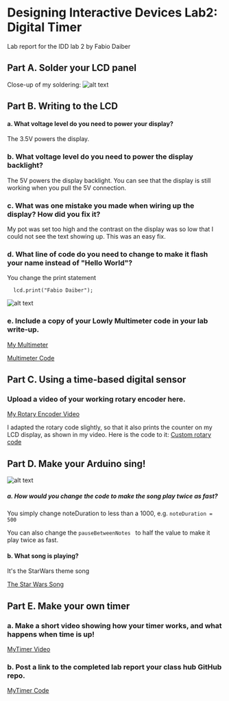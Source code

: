 # Designing Interactive Devices Lab2: Digital Timer

Lab report for the IDD lab 2 by Fabio Daiber

## Part A. Solder your LCD panel

Close-up of my soldering: 
![alt text](https://github.com/fpdaiber/IDD_Lab2/blob/master/IMG_2337.jpg)

## Part B. Writing to the LCD
#### a. What voltage level do you need to power your display?

The 3.5V powers the display.

### b. What voltage level do you need to power the display backlight?

The 5V powers the display backlight. You can see that the display is still working when you pull the 5V connection.

### c. What was one mistake you made when wiring up the display? How did you fix it?

My pot was set too high and the contrast on the display was so low that I could not see the text showing up. This was an easy fix.

### d. What line of code do you need to change to make it flash your name instead of "Hello World"?

You change the print statement
```
  lcd.print("Fabio Daiber");
````

![alt text](https://github.com/fpdaiber/IDD_Lab2/blob/master/IMG_2339.jpg)

### e. Include a copy of your Lowly Multimeter code in your lab write-up.

[My Multimeter](https://drive.google.com/open?id=1K9EHW3xyOUSyLR97CkWMqE7F06eF7VRU)

[Multimeter Code](https://github.com/fpdaiber/IDD_Lab2/blob/master/Multimeter.ino)


## Part C. Using a time-based digital sensor
### Upload a video of your working rotary encoder here.

[My Rotary Encoder Video](https://drive.google.com/open?id=16NYnVdigfccj3x3GUAWQHb7Oq5-uAKN2)

I adapted the rotary code slightly, so that it also prints the counter on my LCD display, as shown in my video. Here is the code to it:
[Custom rotary code](https://github.com/fpdaiber/IDD_Lab2/blob/master/Rotary_counter.ino)

## Part D. Make your Arduino sing!

![alt text](https://github.com/fpdaiber/IDD_Lab2/blob/master/IMG_2334.jpg)

##### a. How would you change the code to make the song play twice as fast?

You simply change noteDuration to less than a 1000, e.g. 
```noteDuration = 500 ```

You can also change the ```pauseBetweenNotes ```
to half the value to make it play twice as fast.

#### b. What song is playing?

It's the StarWars theme song

[The Star Wars Song](https://drive.google.com/open?id=1fpYqc16HcLLLSjBfXQWl9Wdv9hQbqUeq)

## Part E. Make your own timer
### a. Make a short video showing how your timer works, and what happens when time is up!

[MyTimer Video](https://drive.google.com/file/d/1Kr_iSIc0bgryJma9MOmBUzpxKavGsbQQ/view?usp=sharing)

### b. Post a link to the completed lab report your class hub GitHub repo.
[MyTimer Code](https://github.com/fpdaiber/IDD_Lab2/blob/master/Timer.ino)
